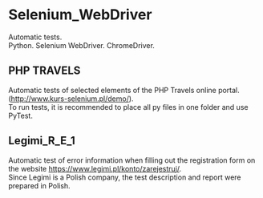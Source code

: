 # Selenium_WebDriver

Automatic tests.                                                                                                                                                                                
Python. Selenium WebDriver. ChromeDriver.


## PHP TRAVELS
Automatic tests of selected elements of the PHP Travels online portal. (http://www.kurs-selenium.pl/demo/). <br>
To run tests, it is recommended to place all py files in one folder and use PyTest.

## Legimi_R_E_1
Automatic test of error information when filling out the registration form on the website https://www.legimi.pl/konto/zarejestruj/.                                                            
Since Legimi is a Polish company, the test description and report were prepared in Polish.
